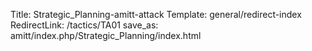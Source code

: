 Title: Strategic_Planning-amitt-attack
Template: general/redirect-index
RedirectLink: /tactics/TA01
save_as: amitt/index.php/Strategic_Planning/index.html